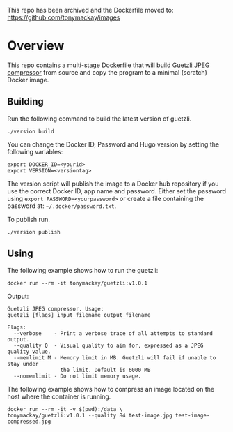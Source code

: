 This repo has been archived and the Dockerfile moved to: https://github.com/tonymackay/images

# Overview
This repo contains a multi-stage Dockerfile that will build [Guetzli JPEG compressor][guetzli] from source and copy the program to a minimal (scratch) Docker image.

## Building
Run the following command to build the latest version of guetzli.

```
./version build
```

You can change the Docker ID, Password and Hugo version by setting the following variables:

```
export DOCKER_ID=<yourid>
export VERSION=<versiontag>
```

The version script will publish the image to a Docker hub repository if you use the correct Docker ID, app name and password. Either set the password using `export PASSWORD=<yourpassword>` or create a file containing the password at: `~/.docker/password.txt`.

To publish run.

```
./version publish
```

## Using
The following example shows how to run the guetzli:

```
docker run --rm -it tonymackay/guetzli:v1.0.1
```

Output:
```
Guetzli JPEG compressor. Usage: 
guetzli [flags] input_filename output_filename

Flags:
  --verbose    - Print a verbose trace of all attempts to standard output.
  --quality Q  - Visual quality to aim for, expressed as a JPEG quality value.
  --memlimit M - Memory limit in MB. Guetzli will fail if unable to stay under
                 the limit. Default is 6000 MB
  --nomemlimit - Do not limit memory usage.
```

The following example shows how to compress an image located on the host where the container is running.

```
docker run --rm -it -v $(pwd):/data \
tonymackay/guetzli:v1.0.1 --quality 84 test-image.jpg test-image-compressed.jpg
```


[guetzli]: https://github.com/google/guetzli
